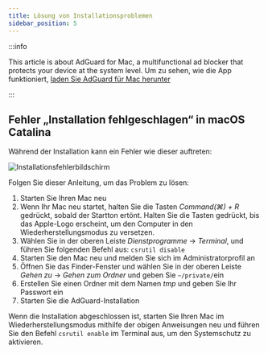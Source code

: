 ```yaml
---
title: Lösung von Installationsproblemen
sidebar_position: 5
---
```


:::info

This article is about AdGuard for Mac, a multifunctional ad blocker that protects your device at the system level. Um zu sehen, wie die App funktioniert, [laden Sie AdGuard für Mac herunter](https://agrd.io/download-kb-adblock)

:::

## Fehler „Installation fehlgeschlagen“ in macOS Catalina

Während der Installation kann ein Fehler wie dieser auftreten:

![Installationsfehlerbildschirm](https://cdn.adtidy.org/content/kb/ad_blocker/mac/macerrorscreenEN.jpg)

Folgen Sie dieser Anleitung, um das Problem zu lösen:

1. Starten Sie Ihren Mac neu
2. Wenn Ihr Mac neu startet, halten Sie die Tasten *Command(⌘) + R* gedrückt, sobald der Startton ertönt. Halten Sie die Tasten gedrückt, bis das Apple-Logo erscheint, um den Computer in den Wiederherstellungsmodus zu versetzen.
3. Wählen Sie in der oberen Leiste *Dienstprogramme* → *Terminal*, und führen Sie folgenden Befehl aus: `csrutil disable`
4. Starten Sie den Mac neu und melden Sie sich im Administratorprofil an
5. Öffnen Sie das Finder-Fenster und wählen Sie in der oberen Leiste *Gehen zu* → *Gehen zum Ordner* und geben Sie `~/private/`ein
6. Erstellen Sie einen Ordner mit dem Namen *tmp* und geben Sie Ihr Passwort ein
7. Starten Sie die AdGuard-Installation

Wenn die Installation abgeschlossen ist, starten Sie Ihren Mac im Wiederherstellungsmodus mithilfe der obigen Anweisungen neu und führen Sie den Befehl `csrutil enable` im Terminal aus, um den Systemschutz zu aktivieren.
